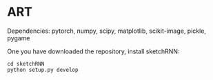# ART

Dependencies: pytorch, numpy, scipy, matplotlib, scikit-image, pickle, pygame

One you have downloaded the repository, install sketchRNN:
```
cd sketchRNN
python setup.py develop
```
